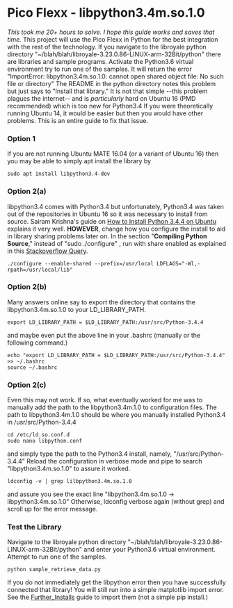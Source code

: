 # Pico Flexx - libpython3.4m.so.1.0
*This took me 20+ hours to solve. I hope this guide works and saves that time.*
This project will use the Pico Flexx in Python for the best integration with the rest of the technology. If you navigate to the libroyale python directory "~/blah/blah/libroyale-3.23.0.86-LINUX-arm-32Bit/python" there are libraries and sample programs. Activate the Python3.6 virtual environment try to run one of the samples. It will return the error "ImportError: libpython3.4m.so.1.0: cannot open shared object file: No such file or directory"  The README in the python directory notes this problem but just says to "Install that library." It is not that simple --this problem plagues the internet-- and is *particularly* hard on Ubuntu 16 (PMD recommended) which is too new for Python3.4  If you were theoretically running Ubuntu 14, it would be easier but then you would have other problems. This is an entire guide to fix that issue.

### Option 1
If you are not running Ubuntu MATE 16.04 (or a variant of Ubuntu 16) then you may be able to simply apt install the library by
```
sudo apt install libpython3.4-dev
```

### Option 2(a)
libpython3.4 comes with Python3.4 but unfortunately, Python3.4 was taken out of the repositories in Ubuntu 16 so it was necessary to install from source. Sairam Krishna's guide on [How to Install Python 3.4.4 on Ubuntu](https://www.tutorialspoint.com/articles/how-to-install-python-3-4-4-on-ubuntu) explains it very well. **HOWEVER**, change how you configure the install to aid in library sharing problems later on.
In the section "**Compiling Python Source**," instead of "sudo ./configure" , run with share enabled as explained in this [Stackoverflow Query](https://stackoverflow.com/questions/7880454/python-executable-not-finding-libpython-shared-library/19402112).
```
./configure --enable-shared --prefix=/usr/local LDFLAGS="-Wl,-rpath=/usr/local/lib"
```

### Option 2(b)
Many answers online say to export the directory that contains the libpython3.4m.so.1.0 to your LD_LIBRARY_PATH.
```
export LD_LIBRARY_PATH = $LD_LIBRARY_PATH:/usr/src/Python-3.4.4
```
and maybe even put the above line in your .bashrc (manually or the following command.)
```
echo "export LD_LIBRARY_PATH = $LD_LIBRARY_PATH:/usr/src/Python-3.4.4" >> ~/.bashrc
source ~/.bashrc
```

### Option 2(c)
Even this may not work. If so, what eventually worked for me was to manually add the path to the libpython3.4m.1.0 to configuration files. The path to libpython3.4m.1.0 should be where you manually installed Python3.4 in /usr/src/Python-3.4.4

```
cd /etc/ld.so.conf.d
sudo nano libpython.conf
```
and simply type the path to the Python3.4 install, namely, "/usr/src/Python-3.4.4"
Reload the configuration in verbose mode and pipe to search "libpython3.4m.so.1.0" to assure it worked.
```
ldconfig -v | grep lilbpython3.4m.so.1.0
```
and assure you see the exact line "libpython3.4m.so.1.0 -> libpython3.4m.so.1.0"  Otherwise, ldconfig verbose again (without grep) and scroll up for the error message.

### Test the Library
Navigate to the libroyale python directory "~/blah/blah/libroyale-3.23.0.86-LINUX-arm-32Bit/python" and enter your Python3.6 virtual environment. Attempt to run one of the samples.
```
python sample_retrieve_data.py
```
If you do not immediately get the libpython error then you have successfully connected that library! You will still run into a simple matplotlib import error. See the [Further_Installs]() guide to import them (not a simple pip install.)
